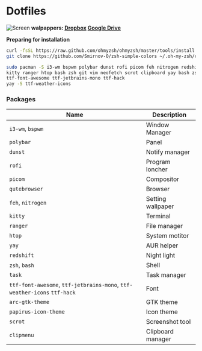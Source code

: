 # Dotfiles
![Screen](https://i.imgur.com/OFEhWem.png)
__walpappers: [Dropbox](https://www.dropbox.com/s/yx7tsplowtyih7f/walpapper.zip?dl=0) [Google Drive](https://drive.google.com/file/d/1PX76sgLygXfo9qhsdN3cCsFuFuNKpM1y/view?usp=sharing)__

**Preparing for installation**
~~~bash
curl -fsSL https://raw.github.com/ohmyzsh/ohmyzsh/master/tools/install.sh) && chsh -s $(which zsh)
git clone https://github.com/Smirnov-O/zsh-simple-colors ~/.oh-my-zsh/custom/themes

sudo pacman -S i3-wm bspwm polybar dunst rofi picom feh nitrogen redshift task \
kitty ranger htop bash zsh git vim neofetch scrot clipboard yay bash zsh \
ttf-font-awesome ttf-jetbrains-mono ttf-hack
yay -S ttf-weather-icons
~~~

### Packages
| Name                                                                     | Description       |
| ------------------------------------------------------------------------ | ----------------- |
| `i3-wm`, `bspwm`                                                         | Window Manager    |
| `polybar`                                                                | Panel             |
| `dunst`                                                                  | Notify manager    |
| `rofi`                                                                   | Program loncher   |
| `picom`                                                                  | Compositor        |
| `qutebrowser`                                                            | Browser           |
| `feh`, `nitrogen`                                                        | Setting wallpaper |
| `kitty`                                                                  | Terminal          |
| `ranger`                                                                 | File manager      |
| `htop`                                                                   | System motitor    |
| `yay`                                                                    | AUR helper        |
| `redshift`                                                               | Night light       |
| `zsh`, `bash`                                                            | Shell             |
| `task`                                                                   | Task manager      |
| `ttf-font-awesome`, `ttf-jetbrains-mono`, `ttf-weather-icons` `ttf-hack` | Font              |
| `arc-gtk-theme`                                                          | GTK theme         |
| `papirus-icon-theme`                                                     | Icon theme        |
| `scrot`                                                                  | Screenshot tool   |
| `clipmenu`                                                               | Clipboard manager |

